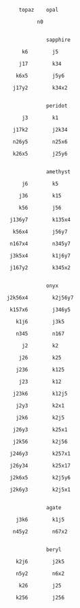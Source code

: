 

         topaz    opal 

               n0 


                  sapphire 

          k6        j5 

         j17        k34 

        k6x5        j5y6 

       j17y2        k34x2 


                  peridot 

          j3        k1 

       j17k2        j2k34 

       n26y5        n25x6 

       k26x5        j25y6 


                  amethyst 

          j6        k5 

         j36        k15 

         k56        j56 

      j136y7        k135x4 

       k56x4        j56y7 

      n167x4        n345y7 

      j3k5x4        k1j6y7 

      j167y2        k345x2 


                  onyx 

     j2k56x4        k2j56y7 

      k157x6        j346y5 

        k1j6        j3k5 

        n345        n167 

          j2        k2 

         j26        k25 

        j236        k125 

         j23        k12 

       j23k6        k12j5 

        j2y3        k2x1 

        j2k6        k2j5 

       j26y3        k25x1 

       j2k56        k2j56 

      j246y3        k257x1 

      j26y34        k25x17 

      j2k6x5        k2j5y6 

      j2k6y3        k2j5x1 


                  agate 

        j3k6        k1j5  

       n45y2        n67x2 


                  beryl 

        k2j6        j2k5 

        n5y2        n6x2 

         k26        j25 

        k256        j256 

